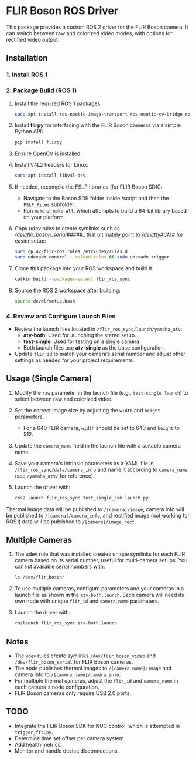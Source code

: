 # FLIR Boson ROS Driver

This package provides a custom ROS 2 driver for the FLIR Boson camera. It can switch between raw and colorized video modes, with options for rectified video output.

## Installation

### 1. Install ROS 1

### 2. Package Build (ROS 1)

1. Install the required ROS 1 packages:

   ```bash
   sudo apt install ros-noetic-image-transport ros-noetic-cv-bridge ros-noetic-camera-info-manager
   ```

2. Install **flirpy** for interfacing with the FLIR Boson cameras via a simple Python API:

   ```bash
   pip install flirpy
   ```

3. Ensure OpenCV is installed.

4. Install V4L2 headers for Linux:

   ```bash
   sudo apt install libv4l-dev
   ```

5. If needed, recompile the FSLP libraries (for FLIR Boson SDK):
   - Navigate to the Boson SDK folder inside /script and then the `FSLP_Files` subfolder.
   - Run `make` or `make all`, which attempts to build a 64-bit library based on your platform.

6. Copy udev rules to create symlinks such as _/dev/flir_boson_serial_#####_ that ultimately point to _/dev/ttyACM#_ for easier setup:

   ```bash
   sudo cp 42-flir-ros.rules /etc/udev/rules.d
   sudo udevadm control --reload-rules && sudo udevadm trigger
   ```

7. Clone this package into your ROS workspace and build it:

   ```bash
   catkin build --packages-select flir_ros_sync
   ```

8. Source the ROS 2 workspace after building:

   ```bash
   source devel/setup.bash
   ```

### 4. Review and Configure Launch Files

- Review the launch files located in `/flir_ros_sync/launch/yamaha_atv`:
   - **atv-both**: Used for launching the stereo setup.
   - **test-single**: Used for testing on a single camera.
   - Both launch files use **atv-single** as the base configuration.
- Update `flir_id` to match your camera’s serial number and adjust other settings as needed for your project requirements.

## Usage (Single Camera)

1. Modify the `raw` parameter in the launch file (e.g., `test-single.launch`) to select between raw and colorized video.
2. Set the correct image size by adjusting the `width` and `height` parameters.
   - For a 640 FLIR camera, `width` should be set to 640 and `height` to 512.
3. Update the `camera_name` field in the launch file with a suitable camera name.
4. Save your camera's intrinsic parameters as a YAML file in `/flir_ros_sync/data/camera_info` and name it according to `camera_name` (see `/yamaha_atv/` for reference).
5. Launch the driver with:

   ```bash
   ros2 launch flir_ros_sync test_single_cam.launch.py
   ```

Thermal image data will be published to `/[camera]/image`, camera info will be published to `/[camera]/camera_info`, and rectified image (not working for ROS1) data will be published to `/[camera]/image_rect`.

## Multiple Cameras

1. The udev rule that was installed creates unique symlinks for each FLIR camera based on its serial number, useful for multi-camera setups. You can list available serial numbers with:

   ```bash
   ls /dev/flir_boson*
   ```

2. To use multiple cameras, configure parameters and your cameras in a launch file as shown in the `atv-both.launch`. Each camera will need its own node with unique `flir_id` and `camera_name` parameters.

3. Launch the driver with:

   ```bash
   roslaunch flir_ros_sync atv-both.launch
   ```
<!-- 
## Time Synchronization

If sync mode is set to **slave**, the Teensy triggers the cameras at 10 Hz. Otherwise, each camera generates its own 60 Hz pulse. Verify the `frame_rate` parameter in the launch file, which defaults to 10 Hz. This setting is important to ensure accurate time stamping, which is manually set at a 1/(frame_rate) interval. -->

## Notes

* The `udev` rules create symlinks `/dev/flir_boson_video` and `/dev/flir_boson_serial` for FLIR Boson cameras.
* The node publishes thermal images to `/[camera_name]/image` and camera info to `/[camera_name]/camera_info`.
* For multiple thermal cameras, adjust the `flir_id` and `camera_name` in each camera's node configuration.
* FLIR Boson cameras only require USB 2.0 ports.

## TODO

* Integrate the FLIR Boson SDK for NUC control, which is attempted in `trigger_ffc.py`.
* Determine time set offset per camera system.
* Add health metrics.
* Monitor and handle device disconnections.